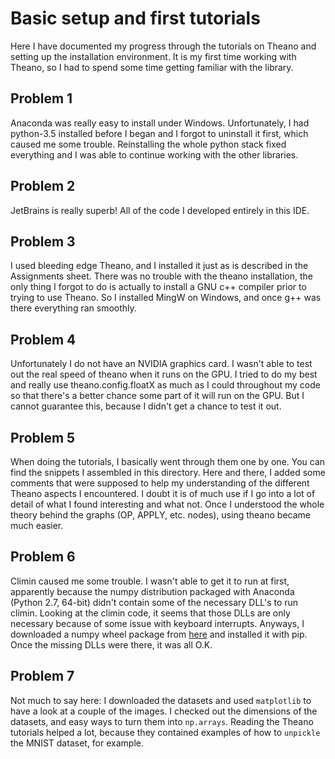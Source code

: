 # Basic setup and first tutorials

Here I have documented my progress through the tutorials on Theano and setting up the installation environment. It is my first time working with Theano, so I had to spend some time getting familiar with the library.

## Problem 1
Anaconda was really easy to install under Windows. Unfortunately, I had python-3.5 installed before I began and I forgot to uninstall it first, which caused me some trouble. Reinstalling the whole python stack fixed everything and I was able to continue working with the other libraries.

## Problem 2
JetBrains is really superb! All of the code I developed entirely in this IDE.

## Problem 3
I used bleeding edge Theano, and I installed it just as is described in the Assignments sheet. There was no trouble with the theano installation, the only thing I forgot to do is actually to install a GNU c++ compiler prior to trying to use Theano. So I installed MingW on Windows, and once g++ was there everything ran smoothly.

## Problem 4
Unfortunately I do not have an NVIDIA graphics card. I wasn't able to test out the real speed of theano when it runs on the GPU. I tried to do my best and really use theano.config.floatX as much as I could throughout my code so that there's a better chance some part of it will run on the GPU. But I cannot guarantee this, because I didn't get a chance to test it out.

## Problem 5
When doing the tutorials, I basically went through them one by one. You can find the snippets I assembled in this directory. Here and there, I added some comments that were supposed to help my understanding of the different Theano aspects I encountered. I doubt it is of much use if I go into a lot of detail of what I found interesting and what not. Once I understood the whole theory behind the graphs (OP, APPLY, etc. nodes), using theano became much easier.

## Problem 6
Climin caused me some trouble. I wasn't able to get it to run at first, apparently because the numpy distribution packaged with Anaconda (Python 2.7, 64-bit) didn't contain some of the necessary DLL's to run climin. Looking at the climin code, it seems that those DLLs are only necessary because of some issue with keyboard interrupts. Anyways, I downloaded a numpy wheel package from [here](http://www.lfd.uci.edu/~gohlke/pythonlibs/) and installed it with pip. Once the missing DLLs were there, it was all O.K.

## Problem 7
Not much to say here: I downloaded the datasets and used `matplotlib` to have a look at a couple of the images. I checked out the dimensions of the datasets, and easy ways to turn them into `np.arrays`. Reading the Theano tutorials helped a lot, because they contained examples of how to `unpickle` the MNIST dataset, for example.
